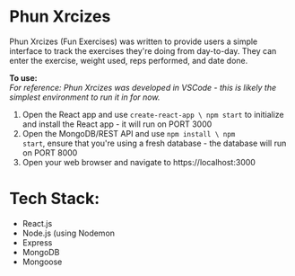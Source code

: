 # Phun Xrcizes
Phun Xrcizes (Fun Exercises) was written to provide users a simple interface to track the exercises they're doing from day-to-day. They can enter the exercise, weight used, reps performed, and date done.

<b>To use:</b> </br>
*For reference: Phun Xrcizes was developed in VSCode - this is likely the simplest environment to run it in for now.*
1. Open the React app and use <code>create-react-app \ npm start</code> to initialize and install the React app - it will run on PORT 3000
2. Open the MongoDB/REST API and use <code>npm install \ npm start</code>, ensure that you're using a fresh database - the database will run on PORT 8000
3. Open your web browser and navigate to https://localhost:3000

# Tech Stack:
<ul>
  <li>React.js</li>
  <li>Node.js (using Nodemon</li>
  <li>Express</li>
  <li>MongoDB</li>
  <li>Mongoose</li>
</ul>


